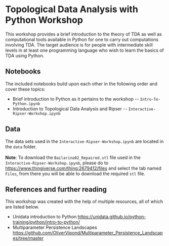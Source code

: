 # Topological Data Analysis with Python Workshop

This workshop provides a brief introduction to the theory of TDA as well as computational tools available in Python for one to carry out computations involving TDA. The target audience is for people with intermediate skill levels in at least one programming language who wish to learn the basics of TDA using Python.

## Notebooks

The included notebooks build upon each other in the following order and cover these topics:

* Brief introduction to Python as it pertains to the workshop -- `Intro-To-Python.ipynb`
* Introduction to Topological Data Analysis and Ripser -- `Interactive-Ripser-Workshop.ipynb`

## Data

The data sets used in the `Interactive-Ripser-Workshop.ipynb` are located in the `data` folder.<br><br>
**Note**: To download the `Bailarina02_Repaired.stl` file used in the `Interactive-Ripser-Workshop.ipynb`, please do to https://www.thingiverse.com/thing:2679412/files and select the tab named `Files`, from there you will be able to download the required `stl` file.

## References and further reading

This workshop was created with the help of multiple resources, all of which are listed below.

* Unidata introduction to Python https://unidata.github.io/python-training/python/intro-to-python/
* Multiparameter Persistence Landscapes https://github.com/OliverVipond/Multiparameter_Persistence_Landscapes/tree/master
